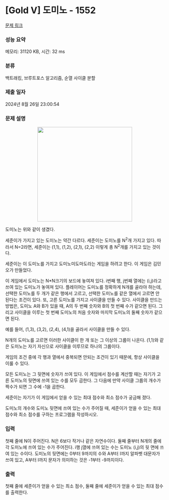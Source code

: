 # [Gold V] 도미노 - 1552 

[문제 링크](https://www.acmicpc.net/problem/1552) 

### 성능 요약

메모리: 31120 KB, 시간: 32 ms

### 분류

백트래킹, 브루트포스 알고리즘, 순열 사이클 분할

### 제출 일자

2024년 8월 26일 23:00:54

### 문제 설명

<p style="text-align: center;"><img alt="" height="300" src="https://www.acmicpc.net/upload/201004/do.png" width="300"></p>

<p>도미노는 위와 같이 생겼다.</p>

<p>세준이가 가지고 있는 도미노는 약간 다르다. 세준이는 도미노를 N<sup>2</sup>개 가지고 있다. 따라서 N=2라면, 세준이는 (1,1), (1,2), (2,1), (2,2) 이렇게 총 N<sup>2</sup>개를 가지고 있는 것이다.</p>

<p>세준이는 이 도미노를 가지고 도미노미도마도라는 게임을 하려고 한다. 이 게임은 김민오가 만들었다.</p>

<p>이 게임에서 도미노는 N*N크기의 보드에 놓여져 있다. i번째 행, j번째 열에는 (i,j)라고 쓰여 있는 도미노가 놓여져 있다. 플레이어는 도미노를 정확하게 N개를 골라야 하는데, 선택한 도미노를 두 개가 같은 행에서 고르고, 선택한 도미노를 같은 열에서 고르면 안 된다는 조건이 있다. 또, 고른 도미노를 가지고 사이클을 만들 수 있다. 사이클을 만드는 방법은, 도미노 A와 B가 있을 때, A의 두 번째 숫자와 B의 첫 번째 수가 같으면 된다. 그리고 사이클을 이루는 첫 번째 도미노의 처음 숫자와 마지막 도미노의 둘째 숫자가 같으면 된다.</p>

<p>예를 들어, (1,3), (3,2), (2,4), (4,1)을 골라서 사이클을 만들 수 있다.</p>

<p>N개의 도미노를 고르면 이러한 사이클이 한 개 또는 그 이상의 그룹이 나온다. (1,1)와 같은 도미노는 자기 자신으로 사이클을 이루므로 하나의 그룹이다.</p>

<p>게임의 조건 중에 각 행과 열에서 중복되면 안되는 조건이 있기 때문에, 항상 사이클을 이룰 수 있다.</p>

<p>모든 도미노는 그 뒷면에 숫자가 쓰여 있다. 이 게임에서 점수를 계산할 때는 자기가 고른 도미노의 뒷면에 쓰여 있는 수를 모두 곱한다. 그 다음에 만약 사이클 그룹의 개수가 짝수가 되면 그 수에 -1을 곱한다.</p>

<p>세준이는 자기가 이 게임에서 얻을 수 있는 최대 점수와 최소 점수가 궁금해 졌다.</p>

<p>도미노의 개수와 도미노 뒷면에 쓰여 있는 수가 주어질 때, 세준이가 얻을 수 있는 최대 점수와 최소 점수를 구하는 프로그램을 작성하시오.</p>

### 입력 

 <p>첫째 줄에 N이 주어진다. N은 6보다 작거나 같은 자연수이다. 둘째 줄부터 N개의 줄에 각 도미노에 쓰여 있는 수가 주어진다. i행 j열에 쓰여 있는 수는 도미노 (i,j)의 뒷 면에 쓰여 있는 수이다. 도미노의 뒷면에는 0부터 9까지의 수와 A부터 I까지 알파벳 대문자가 쓰여 있고, A부터 I까지 문자가 의미하는 것은 -1부터 -9까지이다.</p>

### 출력 

 <p>첫째 줄에 세준이가 얻을 수 있는 최소 점수, 둘째 줄에 세준이가 얻을 수 있는 최대 점수를 출력한다.</p>

